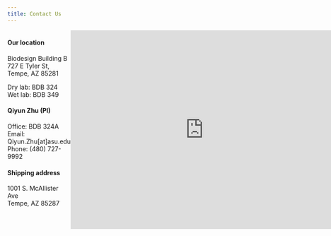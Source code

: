 ```yaml
---
title: Contact Us
---
```


<div style="display: flex;">
    <div style="width: 30%">
        <h4>Our location</h4>
        <p>Biodesign Building B<br>727 E Tyler St, Tempe, AZ 85281</p>
        <p>Dry lab: BDB 324<br>Wet lab: BDB 349</p>
        <h4>Qiyun Zhu (PI)</h4>
        <p>Office: BDB 324A<br>Email: Qiyun.Zhu[at]asu.edu<br>Phone: (480) 727-9992</p>
        <h4>Shipping address</h4>
        <p>1001 S. McAllister Ave<br>Tempe, AZ 85287</p>
    </div>
    <div>
        <iframe src="https://www.google.com/maps/embed?pb=!1m18!1m12!1m3!1d3330.1420157737407!2d-111.93074048445162!3d33.41954165825213!2m3!1f0!2f0!3f0!3m2!1i1024!2i768!4f13.1!3m3!1m2!1s0x872b08e787655779%3A0xf01f1e1bb582ac46!2sBiodesign%20Institute%2C%20Building%20B!5e0!3m2!1sen!2sus!4v1598369354400!5m2!1sen!2sus" width="600" height="450" frameborder="0" style="border:0;" allowfullscreen="" aria-hidden="false" tabindex="0"></iframe>
    </div>
</div>
